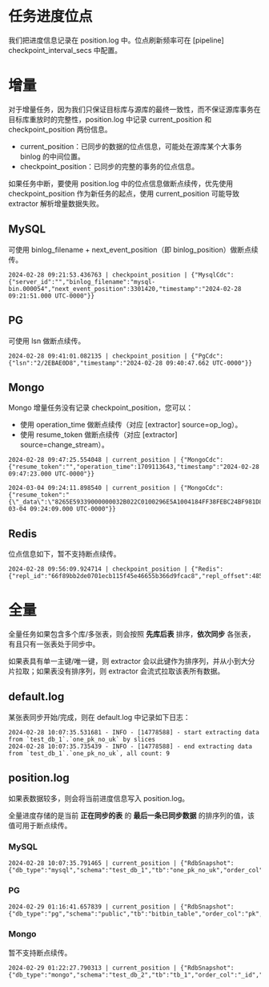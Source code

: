 # 任务进度位点

我们把进度信息记录在 position.log 中。位点刷新频率可在 [pipeline] checkpoint_interval_secs 中配置。

# 增量

对于增量任务，因为我们只保证目标库与源库的最终一致性，而不保证源库事务在目标库重放时的完整性，position.log 中记录 current_position 和 checkpoint_position 两份信息。

- current_position：已同步的数据的位点信息，可能处在源库某个大事务 binlog 的中间位置。
- checkpoint_position：已同步的完整的事务的位点信息。

如果任务中断，要使用 position.log 中的位点信息做断点续传，优先使用 checkpoint_position 作为新任务的起点，使用 current_position 可能导致 extractor 解析增量数据失败。

## MySQL

可使用 binlog_filename + next_event_position（即 binlog_position）做断点续传。

```
2024-02-28 09:21:53.436763 | checkpoint_position | {"MysqlCdc":{"server_id":"","binlog_filename":"mysql-bin.000054","next_event_position":3301420,"timestamp":"2024-02-28 09:21:51.000 UTC-0000"}}
```

## PG

可使用 lsn 做断点续传。

```
2024-02-28 09:41:01.082135 | checkpoint_position | {"PgCdc":{"lsn":"2/2EBAE0D8","timestamp":"2024-02-28 09:40:47.662 UTC-0000"}}
```

## Mongo

Mongo 增量任务没有记录 checkpoint_position，您可以：

- 使用 operation_time 做断点续传（对应 [extractor] source=op_log）。
- 使用 resume_token 做断点续传（对应 [extractor] source=change_stream）。

```
2024-02-28 09:47:25.554048 | current_position | {"MongoCdc":{"resume_token":"","operation_time":1709113643,"timestamp":"2024-02-28 09:47:23.000 UTC-0000"}}
```

```
2024-03-04 09:24:11.898540 | current_position | {"MongoCdc":{"resume_token":"{\"_data\":\"8265E59339000000032B022C0100296E5A1004184FF38FEBC24BF981D8CF6C7AC5D3FE46645F6964006465E593330723C12A0F3BBC2E0004\"}","operation_time":1709544249,"timestamp":"2024-03-04 09:24:09.000 UTC-0000"}}
```


## Redis

位点信息如下，暂不支持断点续传。

```
2024-02-28 09:56:09.924714 | checkpoint_position | {"Redis":{"repl_id":"66f89bb2de0701ecb115f45e46655b366d9fcac8","repl_offset":4850539,"now_db_id":0,"timestamp":""}}
```

# 全量

全量任务如果包含多个库/多张表，则会按照 **先库后表** 排序，**依次同步** 各张表，有且只有一张表处于同步中。

如果表具有单一主键/唯一键，则 extractor 会以此键作为排序列，并从小到大分片拉取；如果表没有排序列，则 extractor 会流式拉取该表所有数据。

## default.log

某张表同步开始/完成，则在 default.log 中记录如下日志：

```
2024-02-28 10:07:35.531681 - INFO - [14778588] - start extracting data from `test_db_1`.`one_pk_no_uk` by slices
2024-02-28 10:07:35.735439 - INFO - [14778588] - end extracting data from `test_db_1`.`one_pk_no_uk`, all count: 9
```

## position.log

如果表数据较多，则会将当前进度信息写入 position.log。

全量进度存储的是当前 **正在同步的表** 的 **最后一条已同步数据** 的排序列的值，该值可用于断点续传。

### MySQL

```
2024-02-28 10:07:35.791465 | current_position | {"RdbSnapshot":{"db_type":"mysql","schema":"test_db_1","tb":"one_pk_no_uk","order_col":"f_0","value":"9"}}
```

### PG

```
2024-02-29 01:16:41.657839 | current_position | {"RdbSnapshot":{"db_type":"pg","schema":"public","tb":"bitbin_table","order_col":"pk","value":"2"}}
```

### Mongo

暂不支持断点续传。

```
2024-02-29 01:22:27.790313 | current_position | {"RdbSnapshot":{"db_type":"mongo","schema":"test_db_2","tb":"tb_1","order_col":"_id","value":"65dfdc512e7b06b6e2b3a3a1"}}
```